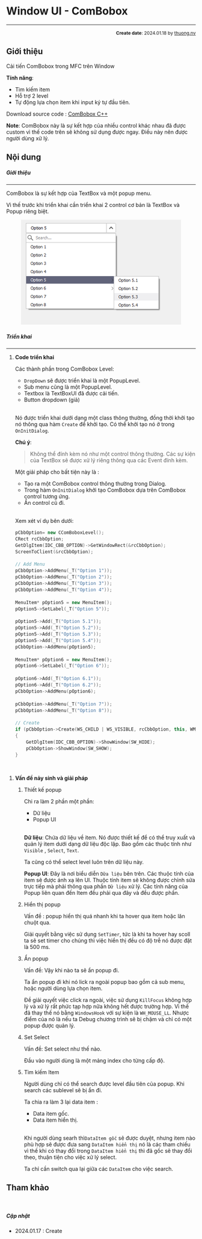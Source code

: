 #  Window UI - ComBobox
---
<p style="text-align: right; font-size:12px;">
<b>Create date</b>: 2024.01.18 by <a href="#">thuong.nv</a>
</p>

## Giới thiệu

Cải tiến ComBobox trong MFC trên Window

**Tính năng**:
* Tìm kiếm item
* Hỗ trợ 2 level
* Tự động lựa chọn item khi input ký tự đầu tiên.

Download source code : <a href="./src/ComBobox.rar" download>ComBobox C++</a>

**Note**: ComBobox này là sự kết hợp của nhiều control khác nhau đã được custom vì thế code trên sẽ không sử dụng được ngay. Điều này nên được người dùng xử lý.

## Nội dung

##### Giới thiệu
---

ComBobox là sự kết hợp của TextBox và một popup menu.

Vì thế trước khi triển khai cần triển khai 2 control cơ bản là TextBox và Popup riêng biệt.

<p align="center">
    <img src="./image/combobox_level.png" />
</p>

##### Triển khai
---

1. <b>Code triển khai</b><a id="Code"></a>

    Các thành phần trong ComBobox Level:

    * ```DropDown``` sẽ được triển khai là một PopupLevel.
    * Sub menu cũng là một PopupLevel.
    * Textbox là TextBoxUI đã được cải tiến.
    * Button dropdown (giả)

    </br>

    Nó được triển khai dưới dạng một class thông thường, đồng thời khởi tạo nó thông qua hàm ```Create``` để khởi tạo. Có thể khởi tạo nó ở trong ```OnInitDialog```.

    **Chú ý**: 
    > Không thể đính kèm nó như một control thông thường. Các sự kiện của TextBox sẽ được xử lý riêng thông qua các Event đính kèm.

    Một giải pháp cho bất tiện này là :

    - Tạo ra một ComBobox control thông thường trong Dialog.
    - Trong hàm ```OnInitDialog``` khởi tạo ComBobox dựa trên ComBobox control tương ứng.
    - Ẩn control cũ đi.

    </br>

    Xem xét ví dụ bên dưới:

    ``` cpp
    pCbbOption= new CComBoboxLevel();
	CRect rcCbbOption;
	GetDlgItem(IDC_CBB_OPTION)->GetWindowRect(&rcCbbOption);
	ScreenToClient(&rcCbbOption);

    // Add Menu
    pCbbOption->AddMenu(_T("Option 1"));
	pCbbOption->AddMenu(_T("Option 2"));
	pCbbOption->AddMenu(_T("Option 3"));
	pCbbOption->AddMenu(_T("Option 4"));

	MenuItem* pOption5 = new MenuItem();
	pOption5->SetLabel(_T("Option 5"));

	pOption5->Add(_T("Option 5.1"));
	pOption5->Add(_T("Option 5.2"));
	pOption5->Add(_T("Option 5.3"));
	pOption5->Add(_T("Option 5.4"));
	pCbbOption->AddMenu(pOption5);

	MenuItem* pOption6 = new MenuItem();
	pOption6->SetLabel(_T("Option 6"));

	pOption6->Add(_T("Option 6.1"));
	pOption6->Add(_T("Option 6.2"));
	pCbbOption->AddMenu(pOption6);

	pCbbOption->AddMenu(_T("Option 7"));
	pCbbOption->AddMenu(_T("Option 8"));

    // Create
	if (pCbbOption->Create(WS_CHILD | WS_VISIBLE, rcCbbOption, this, WM_USER + 0x01))
	{
		GetDlgItem(IDC_CBB_OPTION)->ShowWindow(SW_HIDE);
		pCbbOption->ShowWindow(SW_SHOW);
	}
    ```

</br>

1. <b>Vấn đề nảy sinh và giải pháp</b><a id="proandsol"></a>

    1. Thiết kế popup

        Chi ra làm 2 phần một phần:
        * Dữ liệu
        * Popup UI

        </br>

        **Dữ liệu**: Chứa dữ liệu về item. Nó được thiết kế để có thể truy xuất và quản lý item dưới dạng dữ liệu độc lập. Bao gồm các thuộc tính như ```Visible``` , ```Select```, ```Text```.

        Ta cũng có thể select level luôn trên dữ liệu này.

        **Popup UI**: Đây là nơi biểu diễn ```Dữa liệu``` bên trên. Các thuộc tính của item sẽ được ánh xạ lên UI. Thuộc tính item sẽ không được chỉnh sửa trực tiếp mà phải thông qua phần ```Dữ liệu``` xử lý. Các tính năng của Popup liên quan đến Item đều phải qua đây và đều được phần.


    1. Hiển thị popup

        Vấn đề : popup hiển thị quá nhanh khi ta hover qua item hoặc lăn chuột qua.

        Giải quyết bằng việc sử dụng ```SetTimer```, tức là khi ta hover hay scoll ta sẽ set timer cho chúng thì việc hiển thị đều có độ trễ nó được đặt là 500 ms.
        

    1. Ẩn popup

        Vấn đề: Vậy khi nào ta sẽ ẩn popup đi.

        Ta ẩn popup đi khi nó lick ra ngoài popup bao gồm cả sub menu, hoặc người dùng lựa chọn item.

        Đề giải quyết việc click ra ngoài, việc sử dụng ```KillFocus``` không hợp lý và xử lý rất phức tạp hợp nữa không hết được trường hợp. Vì thế đã thay thế nó bằng ```WindowsHook``` với sự kiện là ```WH_MOUSE_LL```. Nhược điểm của nó là nếu ta Debug chương trình sẽ bị chậm và chỉ có một popup được quản lý.

    1. Set Select

        Vấn đề: Set select như thế nào.

        Đầu vào người dùng là một mảng index cho từng cấp độ. 

    1. Tìm kiếm Item

        Người dùng chỉ có thể search được level đầu tiên của popup. Khi search các sublevel sẽ bị ẩn đi.

        Ta chia ra làm 3 lại data item :
        * Data item gốc.
        * Data item hiển thị.

        </br>

        Khi người dùng searh thì```DataItem gốc``` sẽ được duyệt, nhưng item nào phù hợp sẽ được đưa sang ```DataItem hiển thị``` nó là các tham chiếu vì thế khi có thay đổi trong ```DataItem hiển thị``` thì đã gốc sẽ thay đổi theo, thuận tiện cho việc xử lý select.

        Ta chỉ cần switch qua lại giữa các ```DataItem``` cho việc search.


## Tham khảo



</br><!--Section-->

##### Cập nhật

- 2024.01.17 : Create
